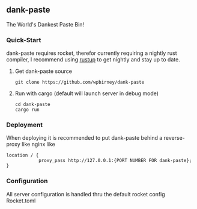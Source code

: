 ## dank-paste

The World's Dankest Paste Bin!

### Quick-Start

dank-paste requires rocket, therefor currently requiring a nightly rust compiler,
I recommend using [rustup](https://www.rustup.rs/) to get nightly and stay up to date.

1. Get dank-paste source
   ```
   git clone https://github.com/wpbirney/dank-paste
   ```
2. Run with cargo (default will launch server in debug mode)
   ```
   cd dank-paste
   cargo run
   ```

### Deployment

When deploying it is recommended to put dank-paste behind a reverse-proxy like nginx like
```
location / {
    		proxy_pass http://127.0.0.1:{PORT NUMBER FOR dank-paste};
}
```

### Configuration

All server configuration is handled thru the default rocket config Rocket.toml
